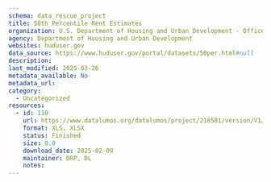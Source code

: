```yaml
---
schema: data_rescue_project 
title: 50th Percentile Rent Estimates
organization: U.S. Department of Housing and Urban Development - Office of Policy Development and Research
agency: Department of Housing and Urban Development
websites: huduser.gov
data_source: https://www.huduser.gov/portal/datasets/50per.html#null
description: 
last_modified: 2025-03-26
metadata_available: No
metadata_url: 
category:
  - Uncategorized
resources:
  - id: 110
    url: https://www.datalumos.org/datalumos/project/218581/version/V1/view
    format: XLS, XLSX
    status: Finished
    size: 0.0
    download_date: 2025-02-09
    maintainer: DRP, DL
    notes: 
---
```

